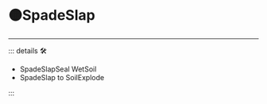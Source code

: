 # 🟠<motor>SpadeSlap</motor>

---

<!-- =================================================== -->
<!-- =================================================== -->
<!-- =================================================== -->
<!-- =================================================== -->
<!-- =================================================== -->
::: details 🛠

- SpadeSlapSeal WetSoil
- SpadeSlap to SoilExplode

:::
